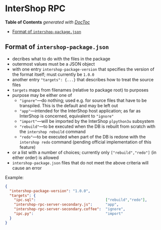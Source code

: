 # InterShop RPC

<!-- START doctoc generated TOC please keep comment here to allow auto update -->
<!-- DON'T EDIT THIS SECTION, INSTEAD RE-RUN doctoc TO UPDATE -->
**Table of Contents**  *generated with [DocToc](https://github.com/thlorenz/doctoc)*

- [Format of `intershop-package.json`](#format-of-intershop-packagejson)

<!-- END doctoc generated TOC please keep comment here to allow auto update -->



## Format of `intershop-package.json`

* decribes what to do with the files in the package
* outermost values must be a JSON object
* with one entry `intershop-package-version` that specifies the version of the format itself; must currently
  be `1.0.0`
* another entry `"targets": {...}` that describes how to treat the source files
* `targets` maps from filenames (relative to package root) to purposes
* purpose may be either one of
  * `"ignore"`—do nothing; used e.g. for source files that have to be transpiled. This is the default and
    may be left out
  * `"app"`—intended for the InterShop host application; as far as InterShop is concerned, equivalent to
    `"ignore"`
  * `"import"`—will be imported by the InterShop `plpython3u` subsystem
  * `"rebuild"`—to be executed when the DB is rebuilt from scratch with the `intershop rebuild` command
  * `"redo"`—to be executed when part of the DB is redone with the `intershop redo` command (pending
    official implementation of this feature)
* or a list with a number of choices; currently only `["rebuild","redo"]` (in either order) is allowed
* `intershop-package.json` files that do not meet the above criteria will cause an error

Example:

```json
{
  "intershop-package-version": "1.0.0",
  "targets": {
    "ipc.sql":                                ["rebuild","redo"],
    "intershop-rpc-server-secondary.js":      "app",
    "intershop-rpc-server-secondary.coffee":  "ignore",
    "ipc.py":                                 "import"
  }
}
```



